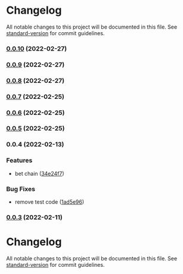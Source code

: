 # Changelog

All notable changes to this project will be documented in this file. See [standard-version](https://github.com/conventional-changelog/standard-version) for commit guidelines.

### [0.0.10](https://github.com/zzzgit/bac-motor/compare/v0.0.9...v0.0.10) (2022-02-27)

### [0.0.9](https://github.com/zzzgit/bac-motor/compare/v0.0.8...v0.0.9) (2022-02-27)

### [0.0.8](https://github.com/zzzgit/bac-motor/compare/v0.0.7...v0.0.8) (2022-02-27)

### [0.0.7](https://github.com/zzzgit/bac-motor/compare/v0.0.5...v0.0.7) (2022-02-25)

### [0.0.6](https://github.com/zzzgit/bac-motor/compare/v0.0.5...v0.0.6) (2022-02-25)

### [0.0.5](https://github.com/zzzgit/bac-motor/compare/v0.0.4...v0.0.5) (2022-02-25)

### 0.0.4 (2022-02-13)


### Features

* bet chain ([34e24f7](https://github.com/zzzgit/bac-motor/commit/34e24f7e776c274174eda561980a1844a2325bd4))


### Bug Fixes

* remove test code ([1ad5e96](https://github.com/zzzgit/bac-motor/commit/1ad5e96dd60f0ec5e7e2acf8fdcb57b960ad2807))

### [0.0.3](https://github.com/zzzgit/bac-motor/compare/v0.0.2...v0.0.3) (2022-02-11)

# Changelog

All notable changes to this project will be documented in this file. See [standard-version](https://github.com/conventional-changelog/standard-version) for commit guidelines.
